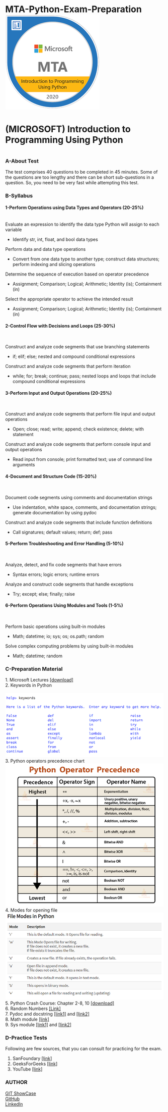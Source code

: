 # MTA-Python-Exam-Preparation <img src = "/Images/MTA-2020.png">
<h1> (MICROSOFT) Introduction to Programming Using Python<h1>

<h3>A-About Test</h3>
The test comprises 40 questions to be completed in 45 minutes. Some of the questions are too lengthy and there can be short sub-questions in a question. So, you need to be very fast while attempting this test.

<h3>B-Syllabus</h3>
<h4>1-Perform Operations using Data Types and Operators (20-25%)</h4><br>
Evaluate an expression to identify the data type Python will assign to each variable
<ul>
  <li>Identify str, int, float, and bool data types</li>
</ul>

Perform data and data type operations<br>
 <ul>
  <li>Convert from one data type to another type; construct data structures; perform indexing and slicing operations</li>
</ul>

Determine the sequence of execution based on operator precedence<br>
<ul>
  <li>Assignment; Comparison; Logical; Arithmetic; Identity (is); Containment (in)</li>
</ul>

Select the appropriate operator to achieve the intended result<br>
<ul>
  <li>Assignment; Comparison; Logical; Arithmetic; Identity (is); Containment (in)</li>
</ul>

<h4>2-Control Flow with Decisions and Loops (25-30%)</h4><br>

Construct and analyze code segments that use branching statements<br>
<ul>
  <li>if; elif; else; nested and compound conditional expressions</li>
</ul>

Construct and analyze code segments that perform iteration<br>
<ul>
  <li>while; for; break; continue; pass; nested loops and loops that include compound conditional expressions</li>
</ul>

<h4>3-Perform Input and Output Operations (20-25%)</h4><br>

Construct and analyze code segments that perform file input and output operations<br>
<ul>
  <li>Open; close; read; write; append; check existence; delete; with statement</li>
</ul>

Construct and analyze code segments that perform console input and output operations<br>
<ul>
  <li>Read input from console; print formatted text; use of command line arguments</li>
</ul>

<h4>4-Document and Structure Code (15-20%)</h4><br>

Document code segments using comments and documentation strings<br>
<ul>
  <li>Use indentation, white space, comments, and documentation strings; generate documentation by using pydoc</li>
</ul>

Construct and analyze code segments that include function definitions<br>
<ul>
  <li>Call signatures; default values; return; def; pass</li>
</ul>

<h4>5-Perform Troubleshooting and Error Handling (5-10%)</h4><br>

Analyze, detect, and fix code segments that have errors<br>
<ul> 
  <li>Syntax errors; logic errors; runtime errors</li>
</ul>

Analyze and construct code segments that handle exceptions<br>
<ul>
  <li>Try; except; else; finally; raise</li>
</ul>

<h4>6-Perform Operations Using Modules and Tools (1-5%)</h4><br>

Perform basic operations using built-in modules<br>
<ul>
  <li>Math; datetime; io; sys; os; os.path; random</li>
</ul>

Solve complex computing problems by using built-in modules<br>
<ul>
  <li>Math; datetime; random</li>
</ul>

<h3>C-Preparation Material</h3>
1. Microsoft Lectures <a href = "https://sites.google.com/a/nu.edu.pk/noman-islam/exam-98-381-introduction-to-programming-using-python/98-381%20exam%20%28Microsoft%20Presentations%29.zip?attredirects=0&d=1">[download]</a><br>
2. Keywords in Python<br><br>
<img src = "/Images/python-keywords.png">
3. Python operators precedence chart<br>
<img src = "/Images/python-operator-precedence.jpg">
4. Modes for opening file<br>
<img src ="/Images/file modes.png" >
5. Python Crash Course: Chapter 2-8, 10 <a href = "https://docs.google.com/a/nu.edu.pk/viewer?a=v&pid=sites&srcid=bnUuZWR1LnBrfG5vbWFuLWlzbGFtfGd4OjRkOGM4ODY3ZmQzODY3NDM">[download]</a><br>
6. Random Numbers <a href = "https://pythonspot.com/random-numbers/?fbclid=IwAR13LxE7PauSDeeBXZ3ghrBZJfPMrRYpdMCnK-10BWpOsrpku3kL_xVXNbk">[Link]</a><br>
7. Pydoc and docstring <a href = "https://www.datacamp.com/community/tutorials/docstrings-python?fbclid=IwAR0gkPPx6rphejsSmWB7-zSgj_d908aWY7dCEkjJ-Ya6nMgYgn9vXuFfHhY">[link1]</a> and <a href = "https://www.youtube.com/watch?v=T_uxaPV6YLA">[link2]</a><br>
8. Math module <a href = "https://docs.python.org/3/library/math.html?fbclid=IwAR0_vZCaKJiMA7mOuVPDOIb2JJ96y2BNOg4pgxsyVxrBD5GKf2LfCqNsyyc">[link]</a><br>
9. Sys module <a href = "https://python101.pythonlibrary.org/chapter20_sys.html?fbclid=IwAR1jXJpwcCc6WTkuplYc5v2eT_pvngXpqzy3bctcyJtkRJwT9vGJXCwhkGQ">[link1]</a> and <a href = "https://www.python-course.eu/sys_module.php?fbclid=IwAR2FoRg7nOwn_BRg3HWu-wrTw2v4njijW6r321EV73MGcr5abQlh0fy30Qg">[link2]</a><br>

<h3>D-Practice Tests</h3>
Following are few sources, that you can consult for practicing for the exam.<br>

1. SanFoundary <a href = "https://www.sanfoundry.com/1000-python-questions-answers/">[link]</a>
2. GeeksForGeeks <a href = "https://www.geeksforgeeks.org/python-multiple-choice-questions/">[link]</a>
3. YouTube <a href = "https://www.youtube.com/watch?v=ZscaJ1G_s4A">[link]</a>

<h3>AUTHOR</h3>
  <a href = "https://www.gitshowcase.com/bigg000" target="_blank"> GIT ShowCase </a><br>
  <a href = "https://github.com/bigg000">GitHub</a><br>
  <a href = "https://www.linkedin.com/in/muhammad-danial-siddiqui-475672157/">LinkedIn</a>
